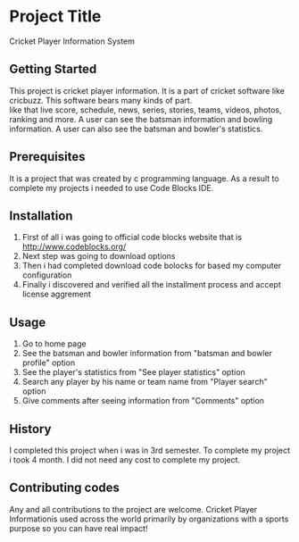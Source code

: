 # Project Title
Cricket Player Information System
## Getting Started
This project is cricket player information. 
It is a part of cricket software like cricbuzz. 
This software bears many kinds of part.  
like that live score, schedule, news, series, stories, teams, videos, photos, ranking and more.
A user can see the batsman information and bowling information.
A user can also see the batsman and bowler's statistics.
## Prerequisites
It is a project that was created by c programming language. As a result to complete my projects i needed to use Code Blocks IDE.
## Installation
1. First of all i was going to official code blocks website that is http://www.codeblocks.org/ 
2. Next step was going to download options
3. Then i had completed download code bolocks for based my computer configuration
4. Finally i discovered and verified all the installment process and accept license aggrement
## Usage
1. Go to home page
2. See the batsman and bowler information from "batsman and bowler profile" option
3. See the player's statistics from "See player statistics" option
4. Search any player by his name or team name from "Player search" option
5. Give comments after seeing information from "Comments" option
## History
I completed this project when i was in 3rd semester.
To complete my project i took 4 month.
I did not need any cost to complete my project.
## Contributing codes
Any and all contributions to the project are welcome.
Cricket Player Informationis used across the world primarily by organizations with a sports purpose so you can have real impact!




